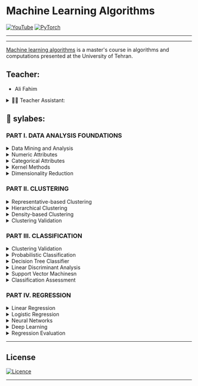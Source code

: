 # Machine Learning Algorithms




[![YouTube](https://img.shields.io/badge/YouTube-%23FF0000.svg?style=for-the-badge&logo=YouTube&logoColor=white&)](https://pytorch.org/)
[![PyTorch](https://img.shields.io/badge/PyTorch-%23EE4C2C.svg?style=for-the-badge&logo=PyTorch&logoColor=white)](https://youtube.com)

<hr>
<p align="center>
<center>
<img class="site-logo img-responsive" src="https://hidalou.com/wp-content/uploads/2020/09/1516611123-logo-2.png" alt="پردیس دانشکده های فنی" align=center>
</center>
<p>

<hr>
<u>Machine learning algorithms</u> is a master's course in algorithms and computations presented at the University of Tehran.

## Teacher:

- Ali Fahim

<details> 
<summary>👨‍🎓 Teacher Assistant:</summary>
 <hr>

- Asef Afsahi (👨‍🍳)
- Hossein Tavakolian
- Zahra Boreiri
- Parsa Hadadian
- Mohammad Jalai
- Mohammad Hatami
</details>

## 📃 sylabes:

### PART I. DATA ANALYSIS FOUNDATIONS

<details> 
<summary>Data Mining and Analysis</summary>
 <hr>

- 1 Data Matrix 
- 2 Attributes 
- 3 Data: Algebraic and Geometric View 
- 4 Data: Probabilistic View 

</details>

<details> 
<summary>Numeric Attributes</summary>
 <hr>

- 1 Univariate Analysis 
- 2 Bivariate Analysis 
- 3 Multivariate Analysis 
- 4 Data Normalization 
- 5 Normal Distribution

</details>


<details> 
<summary>Categorical Attributes</summary>
 <hr>

- 1 Univariate Analysis 
- 2 Bivariate Analysis 
- 3 Multivariate Analysis 
- 4 Data Normalization 
- 5 Normal Distribution

</details>



<details> 
<summary>Kernel Methods</summary>
 <hr>

- 1 Kernel Matrix 
- 2 Vector Kernels 
- 3 Basic Kernel Operations in Feature Space 
- 4 Kernels for Complex Objects 
- 5 Normal Distribution

</details>



<details> 
<summary>Dimensionality Reduction</summary>
 <hr>


- 1 Background  
- 2 Principal Component Analysis
- 3 Kernel Principal Component Analysis 
- 4 Singular Value Decomposition


</details>


### PART II. CLUSTERING


<details> 
<summary>Representative-based Clustering</summary>
 <hr>

- 1 K-means Algorithm 
- 2 Kernel K-means 
- 3 Expectation-Maximization Clustering 


</details>


<details> 
<summary>Hierarchical Clustering</summary>
 <hr>


- 1 Preliminaries  
- 2 Agglomerative Hierarchical Clustering 


</details>


<details> 
<summary>Density-based Clustering</summary>
 <hr>


- 1 The DBSCAN Algorithm 
- 2 Kernel Density Estimation 
- 3 Density-based Clustering: DENCLUE 


</details>

<details> 
<summary>Clustering Validation</summary>
 <hr>

- 1 External Measures 
- 2 Internal Measure 
- 3 Relative Measure


</details>


### PART III. CLASSIFICATION

</details>

<details> 
<summary>Clustering Validation</summary>
 <hr>

- 1 External Measures 
- 2 Internal Measure 
- 3 Relative Measure


</details>


</details>

<details> 
<summary>Probabilistic Classification</summary>
 <hr>

- 1 Bayes Classifier 
- 2 Naive Bayes Classifier 
- 3 K Nearest Neighbors Classifier

</details>

<details> 
<summary>Decision Tree Classifier</summary>
 <hr>

- 1 Decision Trees 
- 2 Decision Tree Algorithm


</details>

<details> 
<summary>Linear Discriminant Analysis</summary>
 <hr>

- 1 Optimal Linear Discriminant 
- 2 Kernel Discriminant Analysis 

</details>


<details> 
<summary>Support Vector Machinesn</summary>
 <hr>

- 1 Support Vectors and Margins 
- 2 SVM: Linear and Separable Case 
- 3 Soft Margin SVM: Linear and Nonseparable Case
- 4 Kernel SVM: Nonlinear Case
- 5 SVM Training: Stochastic Gradient Ascent

</details>

<details> 
<summary>Classification Assessment</summary>
 <hr>

- 1 Classification Performance Measures
- 2 Classifier Evaluation
- 3 Bias-Variance Decomposition
- 4 Ensemble Classifiers

</details>

### PART IV. REGRESSION

<details> 
<summary>Linear Regression</summary>
 <hr>

- 1 Linear Regression Model 
- 2 Bivariate Regression 
- 3 Multiple Regression 
- 4 Ridge Regression
- 5 Kernel Regression
- 6 L1 Regression: Lasso

</details>

<details> 
<summary>Logistic Regression </summary>
 <hr>

- 1 Binary Logistic Regression
- 2 Multiclass Logistic Regression 

</details>

<details> 
<summary>Neural Networks</summary>
 <hr>

- 1 Artificial Neuron: Activation Functions 
- 2 Neural Networks: Regression and Classification 
- 3 Neural Networks: Regression and Classification 
- 4 Deep Multilayer Perceptrons

</details>

<details> 
<summary>Deep Learning</summary>
 <hr>

- 1 Recurrent Neural Networks 
- 2 Gated RNNS: Long Short-Term Memory Networks 
- 3 Multiple Regression 
- 4 Convolutional Neural Networks
- 5 Convolutional Neural Networks

</details>

<details> 
<summary>Regression Evaluation</summary>
 <hr>

- 1 Univariate Regression
- 2 Multiple Regression 


</details>

<hr>

## License
[![Licence](https://img.shields.io/github/license/Ileriayo/markdown-badges?style=for-the-badge)](./LICENSE)
<hr>




